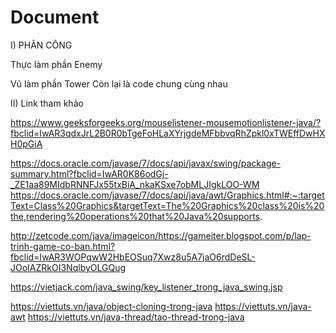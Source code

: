 # Document

I)	  PHÂN CÔNG

  Thực làm phần Enemy


  Vũ làm phần Tower
  Còn lại là code chung cùng nhau


II) Link tham khảo

https://www.geeksforgeeks.org/mouselistener-mousemotionlistener-java/?fbclid=IwAR3qdxJrL2B0R0bTgeFoHLaXYrjgdeMFbbvqRhZpkl0xTWEffDwHXH0pGiA

https://docs.oracle.com/javase/7/docs/api/javax/swing/package-summary.html?fbclid=IwAR0K86odGj-_ZE1aa89MIdbRNNFJx55txBiA_nkaKSxe7obMLJIgkLOO-WM
https://docs.oracle.com/javase/7/docs/api/java/awt/Graphics.html#:~:targetText=Class%20Graphics&targetText=The%20Graphics%20class%20is%20the,rendering%20operations%20that%20Java%20supports.

http://zetcode.com/java/imageicon/https://gameiter.blogspot.com/p/lap-trinh-game-co-ban.html?fbclid=IwAR3WOPqwW2HbEOSuq7Xwz8u5A7jaO6rdDeSL-JOoIAZRkOI3NqlbyOLGQug

https://vietjack.com/java_swing/key_listener_trong_java_swing.jsp

https://viettuts.vn/java/object-cloning-trong-java
https://viettuts.vn/java-awt
https://viettuts.vn/java-thread/tao-thread-trong-java

